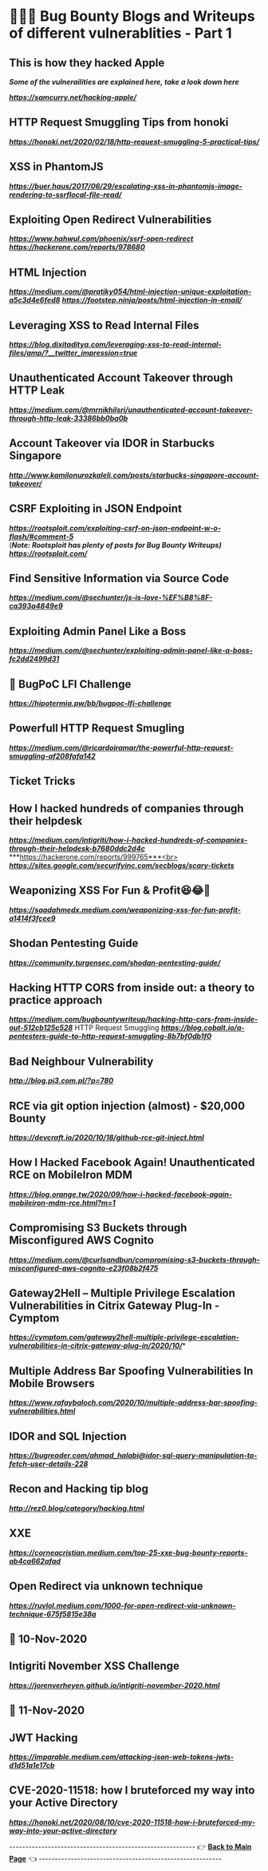 # 👨🏻‍💻 Bug Bounty Blogs and Writeups of different vulnerablities - Part 1
## This is how they hacked Apple
***Some of the vulnerailities are explained here, take a look down here***

***https://samcurry.net/hacking-apple/***
## HTTP Request Smuggling Tips from honoki
***https://honoki.net/2020/02/18/http-request-smuggling-5-practical-tips/***
## XSS in PhantomJS
***https://buer.haus/2017/06/29/escalating-xss-in-phantomjs-image-rendering-to-ssrflocal-file-read/***
## Exploiting Open Redirect Vulnerabilities
***https://www.hahwul.com/phoenix/ssrf-open-redirect***     
***https://hackerone.com/reports/978680***
## HTML Injection
***https://medium.com/@pratiky054/html-injection-unique-exploitation-a5c3d4e6fed8***
***https://footstep.ninja/posts/html-injection-in-email/***
## Leveraging XSS to Read Internal Files
***https://blog.dixitaditya.com/leveraging-xss-to-read-internal-files/amp/?__twitter_impression=true***
## Unauthenticated Account Takeover through HTTP Leak
***https://medium.com/@mrnikhilsri/unauthenticated-account-takeover-through-http-leak-33386bb0ba0b***
## Account Takeover via IDOR in Starbucks Singapore
***http://www.kamilonurozkaleli.com/posts/starbucks-singapore-account-takeover/***
## CSRF Exploiting in JSON Endpoint
***https://rootsploit.com/exploiting-csrf-on-json-endpoint-w-o-flash/#comment-5***      
(***Note: Rootsploit has plenty of posts for Bug Bounty Writeups)***      
***https://rootsploit.com/*** 
## Find Sensitive Information via Source Code
***https://medium.com/@sechunter/js-is-love-%EF%B8%8F-ca393a4849e9***
## Exploiting Admin Panel Like a Boss
***https://medium.com/@sechunter/exploiting-admin-panel-like-a-boss-fc2dd2499d31***
## 🐞 BugPoC LFI Challenge
***https://hipotermia.pw/bb/bugpoc-lfi-challenge***
## Powerfull HTTP Request Smugling
***https://medium.com/@ricardoiramar/the-powerful-http-request-smuggling-af208fafa142***
## Ticket Tricks
## How I hacked hundreds of companies through their helpdesk
***https://medium.com/intigriti/how-i-hacked-hundreds-of-companies-through-their-helpdesk-b7680ddc2d4c***
***https://hackerone.com/reports/999765***<br>
***https://sites.google.com/securifyinc.com/secblogs/scary-tickets***
## Weaponizing XSS For Fun & Profit😆😂🤣
***https://saadahmedx.medium.com/weaponizing-xss-for-fun-profit-a1414f3fcee9***
## Shodan Pentesting Guide
***https://community.turgensec.com/shodan-pentesting-guide/***
## Hacking HTTP CORS from inside out: a theory to practice approach
***https://medium.com/bugbountywriteup/hacking-http-cors-from-inside-out-512cb125c528***
HTTP Request Smuggling
***https://blog.cobalt.io/a-pentesters-guide-to-http-request-smuggling-8b7bf0db1f0***
## Bad Neighbour Vulnerability
***http://blog.pi3.com.pl/?p=780***
## RCE via git option injection (almost) - $20,000 Bounty
***https://devcraft.io/2020/10/18/github-rce-git-inject.html***
## How I Hacked Facebook Again! Unauthenticated RCE on MobileIron MDM
***https://blog.orange.tw/2020/09/how-i-hacked-facebook-again-mobileiron-mdm-rce.html?m=1***
## Compromising S3 Buckets through Misconfigured AWS Cognito
***https://medium.com/@curlsandbun/compromising-s3-buckets-through-misconfigured-aws-cognito-e23f08b2f475***
## Gateway2Hell – Multiple Privilege Escalation Vulnerabilities in Citrix Gateway Plug-In - Cymptom
***https://cymptom.com/gateway2hell-multiple-privilege-escalation-vulnerabilities-in-citrix-gateway-plug-in/2020/10/****
## Multiple Address Bar Spoofing Vulnerabilities In Mobile Browsers
***https://www.rafaybaloch.com/2020/10/multiple-address-bar-spoofing-vulnerabilities.html***
## IDOR and SQL Injection
***https://bugreader.com/ahmad_halabi@idor-sql-query-manipulation-to-fetch-user-details-228***
## Recon and Hacking tip blog
***http://rez0.blog/category/hacking.html***
## XXE
***https://corneacristian.medium.com/top-25-xxe-bug-bounty-reports-ab4ca662afad***
## Open Redirect via unknown technique
***https://ruvlol.medium.com/1000-for-open-redirect-via-unknown-technique-675f5815e38a***

## 📅 10-Nov-2020
## Intigriti November XSS Challenge
***https://jorenverheyen.github.io/intigriti-november-2020.html***

## 📅 11-Nov-2020
## JWT Hacking
***https://imparable.medium.com/attacking-json-web-tokens-jwts-d1d51a1e17cb***
## CVE-2020-11518: how I bruteforced my way into your Active Directory
***https://honoki.net/2020/08/10/cve-2020-11518-how-i-bruteforced-my-way-into-your-active-directory***


---------------------------------------------------------- 👉 **[Back to Main Page](https://github.com/thevillagehacker/Bug-Hunting)** 👈 ---------------------------------------------------------
